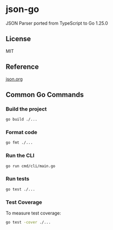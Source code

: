 # json-go

JSON Parser ported from TypeScript to Go 1.25.0

## License

MIT

## Reference

[json.org](http://json.org)

## Common Go Commands

### Build the project

```sh
go build ./...
```

### Format code

```sh
go fmt ./...
```

### Run the CLI

```sh
go run cmd/cli/main.go
```

### Run tests

```sh
go test ./...
```

### Test Coverage

To measure test coverage:

```sh
go test -cover ./...
```
